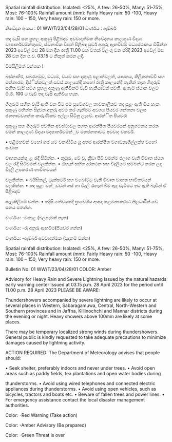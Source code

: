 Spatial rainfall distribution: Isolated: <25%, A few: 26-50%, Many: 51-75%, Most: 76-100% Rainfall amount (mm): Fairly Heavy rain: 50 -100, Heavy rain: 100 – 150, Very heavy rain: 150 or more.

නිවේදන අංකය : 01 WW/T/23/04/28/01 වර්ණය : ඇම්බර්

තද වැසි සහ ප්‍රභල අකුණු පිළිබඳව අවවාදාත්මක නිවේදනය කාලගුණ විදයා වදපාර්තවම්න්තුවේ, ස්වභාවික විපත් පිළිබඳ පූර්ව අනුරු ඇඟවීවම් මධ්‍යස්ථානය විසින්ත 2023 අවේල් මස 28 වන දින රාත්‍රී 11.00 වන වතක් වලංගු වන පරිදි 2023 අවේල් මස 28 වන දින ප.ව. 03.15 ට නිකුත් කරන ලදී.

විමසිලිමත් වන්තන !

බස්නාහිර, සබරගමුව, මධ්‍යම, වයඹ සහ දකුණු පළාත්වලත්, යාපනය, කිලිනනාච්චි සහ මන්නාරම, දිස්ික්කවලත් සවස් කාලනේදී නහෝ රාත්‍රී කාලනේදී තැනින් තැන ගිගුරුම් සහිත වැසි සමග ප්‍රභල අකුණු ඇතිවීනම් වැඩි හැකියාවක් පවතී. ඇතැම් ස්ථාන වලට මි.මි. 100 ට වැඩි තද වැසි ඇතිවිය හැක.

ගිගුරුම් සහිත වැසි ඇති වන විට එම ප්‍රවේශවල තාවකාලිකව තද සුළං ඇති විය හැක. අකුණු මඟින්ත සිදුවන අනුරු අවම කර ගැනීමට අවශය පියවර ගන්තනා වලස ජනතාවවගන්ත කාරුණිකව ඉල්ලා සිටිනු ලැවේ. ආරක්ිත පියවර:

අකුණු සහ ගිගුරුම් පවතින අවස්ථාවල පහත ආරක්ෂිත පියවරයන් අනුගමනය කරන වමන් කාලගුණ විදයා වදපාර්තවම්න්ුව මහජනතාවට අවවාද වකවර්.

• එළිමහවන් වහෝ ගස් යට වනාසිටිය යුු අතර ආරක්ෂිත වගාඩනැගිල්ලක්ෂ වහෝ සංවෘත

වාහනයක්ෂ ුළ රැදී සිටින්න. • කුඹුරු, වේ වු, ක්‍රීඩා පිටි වමන්ම ජලාශ වැනි විවෘත ස්ථන වල රැදී සිටීවමන් වලකින්න. • රැහැන් සහිත දුරකථන සහ විදුලියට සම්බන්ධ කරන ලද විදුලි උපකරණ භාවිතවයන්

වලකින්න. • බයිසිකල්, ට්‍රැක්ෂටර් සහ වබෝට්ටු වැනි විවෘත වාහන භාවිතවයන් වලකින්න. • තද සුළං වහ්ුවවන් ගස් හා විදුලි රැහැන් බිම ඇද වැටීමට ඉඩ ඇති බැවින් ඒ පිළිබදව

සැලකිලිමේ වන්න. • හදිසි තේවයකදී ප්‍රාවේශීය ආපදා කළමනාකරණ නිලධාරීන් වේ සහය පතන්න.

වර්ණය: -වකාළ (බලපෑමක් නැත)

වර්ණය: -රු අනුරු ඇඟවීම(පියවර ගන්න)

වර්ණය: -ඇම්බර් අවවාදාත්මක (සූදානම් වන්න)

Spatial rainfall distribution: Isolated: <25%, A few: 26-50%, Many: 51-75%, Most: 76-100% Rainfall amount (mm): Fairly Heavy rain: 50 -100, Heavy rain: 100 – 150, Very heavy rain: 150 or more.

Bulletin No: 01 WW/T/23/04/28/01 COLOR: Amber

Advisory for Heavy Rain and Severe Lightning Issued by the natural hazards early warning center Issued at 03.15 p.m. 28 April 2023 for the period until 11.00 p.m. 28 April 2023 PLEASE BE AWARE:

Thundershowers accompanied by severe lightning are likely to occur at several places in Western, Sabaragamuwa, Central, North-Western and Southern provinces and in Jaffna, Killinochchi and Mannar districts during the evening or night. Heavy showers above 100mm are likely at some places.

There may be temporary localized strong winds during thundershowers. General public is kindly requested to take adequate precautions to minimize damages caused by lightning activity.

ACTION REQUIRED: The Department of Meteorology advises that people should:

• Seek shelter, preferably indoors and never under trees. • Avoid open areas such as paddy fields, tea plantations and open water bodies during

thunderstorms. • Avoid using wired telephones and connected electric appliances during thunderstorms. • Avoid using open vehicles, such as bicycles, tractors and boats etc. • Beware of fallen trees and power lines. • For emergency assistance contact the local disaster management authorities.

Color: -Red Warning (Take action)

Color: -Amber Advisory (Be prepared)

Color: -Green Threat is over